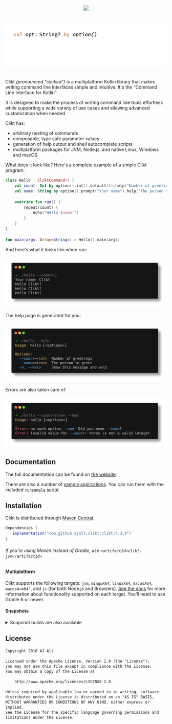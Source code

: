 <h1 align="center">
    <img src="docs/img/wordmark.svg">
    <p><img src="docs/img/animation.png"></p>
</h1>

Clikt *(pronounced "clicked")* is a multiplatform Kotlin library that makes writing command line
interfaces simple and intuitive. It's the "Command Line Interface for Kotlin".

It is designed to make the process of writing command line tools effortless
while supporting a wide variety of use cases and allowing advanced
customization when needed.

Clikt has:

 * arbitrary nesting of commands
 * composable, type safe parameter values
 * generation of help output and shell autocomplete scripts
 * multiplatform packages for JVM, Node.js, and native Linux, Windows and macOS 

What does it look like? Here's a complete example of a simple Clikt program:

```kotlin
class Hello : CliktCommand() {
    val count: Int by option().int().default(1).help("Number of greetings")
    val name: String by option().prompt("Your name").help("The person to greet")

    override fun run() {
        repeat(count) {
            echo("Hello $name!")
        }
    }
}

fun main(args: Array<String>) = Hello().main(args)
```

And here's what it looks like when run:

<p align="center"><img src="docs/img/readme_screenshot1.png"></p>

The help page is generated for you:

<p align="center"><img src="docs/img/readme_screenshot2.png"></p>

Errors are also taken care of:

<p align="center"><img src="docs/img/readme_screenshot3.png"></p>


## Documentation

The full documentation can be found on [the website](https://ajalt.github.io/clikt).

There are also a number of [sample applications](samples). You can run
them with the included [`runsample` script](runsample).

## Installation

Clikt is distributed through [Maven Central](https://search.maven.org/artifact/com.github.ajalt.clikt/clikt).

```groovy
dependencies {
   implementation("com.github.ajalt.clikt:clikt:4.3.0")
}
```


###### If you're using Maven instead of Gradle, use `<artifactId>clikt-jvm</artifactId>`

#### Multiplatform

Clikt supports the following targets: `jvm`, `mingwX64`, `linuxX64`, `macosX64`, `macosArm64'`,
and `js` (for both Node.js and Browsers). [See the
docs](https://ajalt.github.io/clikt/advanced/#multiplatform-support) for more information about
functionality supported on each target. You'll need to use Gradle 6 or newer.

#### Snapshots

<details>
<summary>Snapshot builds are also available</summary>
   
<a href="https://oss.sonatype.org/content/repositories/snapshots/com/github/ajalt/clikt/clikt/"><img src="https://img.shields.io/nexus/s/com.github.ajalt.clikt/clikt?color=blue&label=latest%20shapshot&server=https%3A%2F%2Foss.sonatype.org"/></a>
   
<p>
You'll need to add the Sonatype snapshots repository: 
      
```kotlin
repositories {
    maven {
        url = uri("https://oss.sonatype.org/content/repositories/snapshots/")
    }
}
```
</p>
</details>

## License

    Copyright 2018 AJ Alt

    Licensed under the Apache License, Version 2.0 (the "License");
    you may not use this file except in compliance with the License.
    You may obtain a copy of the License at

        http://www.apache.org/licenses/LICENSE-2.0

    Unless required by applicable law or agreed to in writing, software
    distributed under the License is distributed on an "AS IS" BASIS,
    WITHOUT WARRANTIES OR CONDITIONS OF ANY KIND, either express or implied.
    See the License for the specific language governing permissions and
    limitations under the License.

